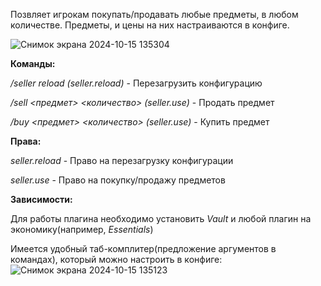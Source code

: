 Позвляет игрокам покупать/продавать любые предметы, в любом количестве. Предметы, и цены на них настраиваются в конфиге.

![Снимок экрана 2024-10-15 135304](https://github.com/user-attachments/assets/75102b77-018d-46a6-a462-8daae49d3574)

**Команды:**

*/seller reload* *(seller.reload)* - Перезагрузить конфигурацию

*/sell <предмет> <количество> (seller.use)* - Продать предмет

*/buy <предмет> <количество> (seller.use)* - Купить предмет


**Права:**

*seller.reload* - Право на перезагрузку конфигурации

*seller.use* - Право на покупку/продажу предметов


**Зависимости:**

Для работы плагина необходимо установить *Vault* и любой плагин на экономику(например, *Essentials*)

Имеется удобный таб-комплитер(предложение аргументов в командах), который можно настроить в конфиге:
![Снимок экрана 2024-10-15 135123](https://github.com/user-attachments/assets/987e8963-acd3-4fe1-bb6d-0067326e1b5a)

